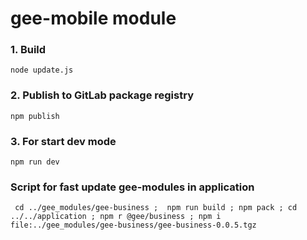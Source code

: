 # gee-mobile module

### 1. Build

`node update.js`

### 2. Publish to GitLab package registry

`npm publish`

### 3. For start dev mode 
`npm run dev`


### Script for fast update gee-modules in application
` cd ../gee_modules/gee-business ;  npm run build ; npm pack ; cd ../../application ; npm r @gee/business ; npm i file:../gee_modules/gee-business/gee-business-0.0.5.tgz`

